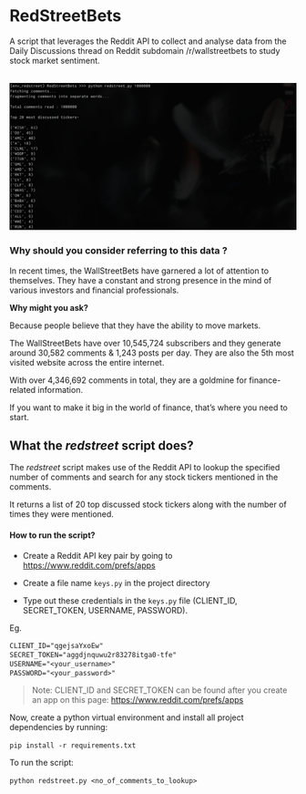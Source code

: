 # RedStreetBets

A script that leverages the Reddit API to collect and analyse data from the Daily Discussions thread on Reddit subdomain /r/wallstreetbets to study stock market sentiment.

<br/>

<img src="./files/sample.png">

<br/>

### Why should you consider referring to this data ?

In recent times, the WallStreetBets have garnered a lot of attention to themselves. They have a constant and strong presence in the mind of various investors and financial professionals.

**Why might you ask?**

Because people believe that they have the ability to move markets.

The WallStreetBets have over 10,545,724 subscribers and they generate around 30,582 comments & 1,243 posts per day. They are also the 5th most visited website across the entire internet.

With over 4,346,692 comments in total, they are a goldmine for finance-related information.

If you want to make it big in the world of finance, that’s where you need to start.

## What the _redstreet_ script does?

The _redstreet_ script makes use of the Reddit API to lookup the specified number of comments and search for any stock tickers mentioned in the comments.

It returns a list of 20 top discussed stock tickers along with the number of times they were mentioned.

#### **How to run the script?**

-   Create a Reddit API key pair by going to https://www.reddit.com/prefs/apps

-   Create a file name `keys.py` in the project directory

-   Type out these credentials in the `keys.py` file (CLIENT_ID, SECRET_TOKEN, USERNAME, PASSWORD).

Eg.

```
CLIENT_ID="qgejsaYxoEw"
SECRET_TOKEN="aggdjnquwu2r83278itga0-tfe"
USERNAME="<your_username>"
PASSWORD="<your_password>"
```

> Note: CLIENT_ID and SECRET_TOKEN can be found after you create an app on this page: https://www.reddit.com/prefs/apps

Now, create a python virtual environment and install all project dependencies by running:

`pip install -r requirements.txt`

To run the script:

`python redstreet.py <no_of_comments_to_lookup>`
